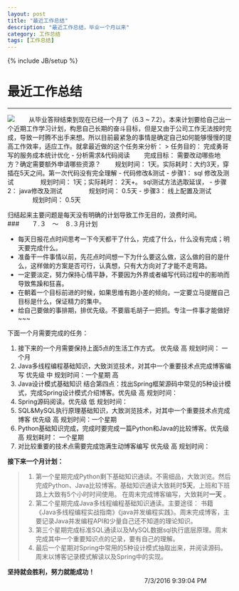 ```yaml
---
layout: post
title: "最近工作总结"
description: "最近工作总结，毕业一个月以来"
category: 工作总结
tags: [工作总结]
---
```

{% include JB/setup %}
# 最近工作总结
---
<img src = "http://7xvn6m.com1.z0.glb.clouddn.com/default.jpeg" />
　　从毕业答辩结束到现在已经一个月了（6.3 ~ 7.2）。本来计划要给自己出一个近期工作学习计划，构思自己长期的奋斗目标，但是又由于公司工作无法按时完成，导致一时腾不出手来想。所以目前最紧急的事情是确定自己如何能够慢慢的提高工作效率，适应工作。就拿最近做的这个任务来分析：  
> 任务目的： 完成勇哥写的服务成本统计优化  
- 分析需求&代码阅读  
　　完成目标： 需要改动哪些地方？确定需要额外申请哪些资源？  
　　规划时间： 1天。实际耗时：大约3天，穿插在5天之间。第一次代码没有完全理解  
- 代码修改&测试  
	- 步骤1： sql 修改及测试  
	　　　　规划时间： 1天；实际耗时： 2天+。 sql测试方法选取延误，  
	- 步骤2： java修改及测试  
	　　　　规划时间： 0.5天  
	- 步骤3： 线上配置及测试  
	　　　　规划时间： 0.5天  

归结起来主要问题是每天没有明确的计划导致工作无目的，浪费时间。  
###　　７.３　～　８.３月计划  
- 每天日报花点时间思考一下今天都干了什么，完成了什么，什么没有完成；明天要完成什么。
- 准备干一件事情以前，先花点时间想一下为什么要这么做，这么做的目的是什么，这样做的方案是否可行，认真想，只有大方向对了才能不走弯路。
- 一定要淡定，努力保持心情平静，不要因为外界或者编写代码过程中的影响而导致焦躁和狂喜。
- 在朝着一个目标前进的时候，如果思维有跑小差的倾向，一定要立马提醒自己目标是什么，保证精力的集中。
- 给自己要做的事排期，排优先级。不要眉毛胡子一把抓。专注一件事才能做好~~~
  
下面一个月需要完成的任务：  
1. 接下来的一个月需要保持上面5点的生活工作方式。 优先级  高 规划时间： 一个月 
2. Java多线程编程基础知识，大致浏览技术，对其中一个重要技术点完成博客编写 优先级 中 规划时间：一个星期 高
3. Java设计模式基础知识 结合第四点：找出Spring框架源码中常见的5种设计模式，完成Spring设计模式介绍博客。优先级 高 规划时间： 
4. Spring源码阅读。优先级 低 规划时间：
5. SQL&MySQL执行原理基础知识，大致浏览技术，对其中一个重要技术点完成博客 优先级 高 规划时间：一个星期
6. Python基础知识完成，完成时要完成一篇Python和Java的比较博客。优先级 高 规划耗时： 一个星期
7. 对比较重要的技术点需要完成饱满生动博客编写 优先级 高 规划时间：  
  
**接下来一个月计划：**
> 1. 第一个星期完成Python剩下基础知识通读。不需细品，大致浏览。然后完成Python、Java比较博客。基础知识通读大致耗时**5天**，上班和下班路上大致有5个小时时间使用。 在周末完成博客编写，大致耗时**一天** 。
> 2. 第二个星期完成Java多线程编程基础知识通读。主要途径： 书籍《Java多线程编程实战指南》《java并发编程实践》。周末完成博客，主要记录Java并发编程API和少量自己还不知道的理论知识。
> 3. 第三个星期完成标准SQL通读以及MySQL数据sql执行底层原理。周末完成其中一个重要知识点的记录，要有自己的理解。
> 4. 最后一个星期对Spring中常用的5种设计模式抽取出来，并阅读源码。周末以博客记录模式解读以及Spring中的实现。  
  
  
  
**坚持就会胜利，努力就能成功！**  
　　　　　　　　　　　　　　　　　　　　　　7/3/2016 9:39:04 PM 